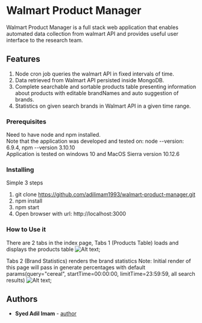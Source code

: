 # Walmart Product Manager
Walmart Product Manager is a full stack web application that enables automated data collection from walmart API and provides useful user interface to the research team.
## Features
1. Node cron job queries the walmart API in fixed intervals of time.
2. Data retrieved from Walmart API persisted inside MongoDB.
3. Complete searchable and sortable products table presenting information about products with editable brandNames and auto suggestion of brands.
4. Statistics on given search brands in Walmart API in a given time range.
### Prerequisites
Need to have node and npm installed. <br>
Note that the application was developed and tested on: node --version: 6.9.4, npm --version 3.10.10 <br>
Application is tested on windows 10 and MacOS Sierra version 10.12.6
### Installing
Simple 3 steps
1. git clone https://github.com/adilimam1993/walmart-product-manager.git
2. npm install
3. npm start
4. Open browser with url: http://localhost:3000
### How to Use it
There are 2 tabs in the index page, 
Tabs 1 (Products Table) loads and displays the products table 
![Alt text](https://s3.amazonaws.com/adil-static-test/page1.png "Products Table");

Tabs 2 (Brand Statistics) renders the brand statistics
Note: Initial render of this page will pass in generate percentages with default params(query="cereal", startTime=00:00:00, limitTime=23:59:59, all search results)
![Alt text](https://s3.amazonaws.com/adil-static-test/page2.png "Products Table");

## Authors
* **Syed Adil Imam** - [author](http://syedadilimam.com/)




